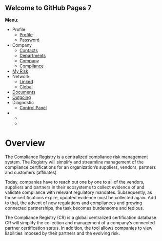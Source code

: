 ## Welcome to GitHub Pages 7

**Menu:**

- Profile
  - [Profile](Profile.md)
  - [Password](Password.md)
- Company
  - [Contacts](Contacts.md)
  - [Departments](Departments.md)
  - [Company](Company.md)
  - [Compliance](Compliance.md)
- [My Risk](MyRisk.md)
- Network
  - [Linked](Linked.md)
  - [Global](Global.md)
- [Documents](Documents.md)
- [Outgoing](Outgoing.md)
- Diagnostic
  - [Control Panel](ControlPanel.md)
- 
  - [](.md)
  - [](.md)


# Overview

The Compliance Registry is a centralized compliance risk management system.  The Registry will simplify and streamline management of the compliance certifications for an organization’s suppliers, vendors, partners and customers (affiliates).  

Today, companies have to reach out one by one to all of the vendors, suppliers and partners in their ecosystems to collect evidence of and validate compliance with relevant regulatory mandates.   Subsequently, as those certifications expire, updated evidence must be collected again. Add to that, the advent of new regulations and compliances and growing connected partnerships, the task becomes burdensome and tedious.

The Compliance Registry (CR) is a global centralized certification database.  CR will simplify the collection and management of a company’s connected partner certification status.    In addition, the tool allows companies to view liabilities imposed by their partners and the evolving risk.
